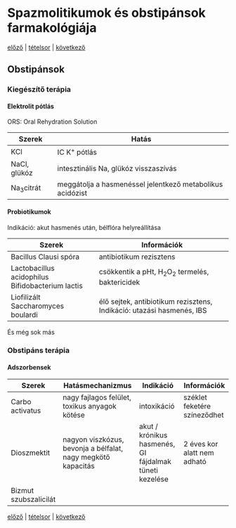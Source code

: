 # Spazmolitikumok és obstipánsok farmakológiája

[előző](link) | [tételsor](0.%20Hattan%20ea%20kidolgozás%20-%20Németh%20Boldizsár.md) | [következő](link)

## Obstipánsok

### Kiegészítő terápia

#### Elektrolit pótlás

ORS: Oral Rehydration Solution

Szerek | Hatás
--- | ---
KCl | IC K<sup>+</sup> pótlás
NaCl, glükóz | intesztinális Na, glükóz visszaszívás
Na<sub>3</sub>citrát | meggátolja a hasmenéssel jelentkező metabolikus acidózist

#### Probiotikumok

Indikáció: akut hasmenés után, bélflóra helyreállítása

Szerek | Információk
--- | ---
Bacillus Clausi spóra | antibiotikum rezisztens
Lactobacillus acidophilus <br> Bifidobacterium lactis | csökkentik a pHt, H<sub>2</sub>O<sub>2</sub> termelés, baktericidek
Liofilizált Saccharomyces boulardi | élő sejtek, antibiotikum rezisztens, Indikáció: utazási hasmenés, IBS
És még sok más

### Obstipáns terápia

#### Adszorbensek

Szerek | Hatásmechanizmus | Indikáció | Információk
--- | --- | --- | ---
Carbo activatus | nagy fajlagos felület, toxikus anyagok kötése | intoxikáció | széklet feketére színeződhet
Dioszmektit | nagyon viszkózus, bevonja a bélfalat, nagy megkötő kapacitás | akut / krónikus hasmenés, GI fájdalmak tüneti kezelése | 2 éves kor alatt nem adható
Bizmut szubszalicilát | 

[előző](link) | [tételsor](0.%20Hattan%20ea%20kidolgozás%20-%20Németh%20Boldizsár.md) | [következő](link)
